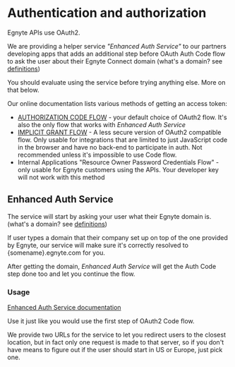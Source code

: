 # Authentication and authorization

Egnyte APIs use OAuth2.

We are providing a helper service *"Enhanced Auth Service"* to our partners developing apps that adds an additional step before OAuth Auth Code flow to ask the user about their Egnyte Connect domain (what's a domain? see [definitions](definitions.md))

You should evaluate using the service before trying anything else. More on that below.

Our online documentation lists various methods of getting an access token:

- [AUTHORIZATION CODE FLOW](https://developers.egnyte.com/docs/read/Public_API_Authentication#Authorization-Code-Flow) - your default choice of OAuth2 flow. It's also the only flow that works with *Enhanced Auth Service*
- [IMPLICIT GRANT FLOW](https://developers.egnyte.com/docs/read/Public_API_Authentication#Authorization-Code-Flow) - A less secure version of OAuth2 compatible flow. Only usable for integrations that are limited to just JavaScript code in the browser and have no back-end to participate in auth. Not recommended unless it's impossible to use Code flow.
- Internal Applications "Resource Owner Password Credentials Flow" - only usable for Egnyte customers using the APIs. Your developer key will not work with this method

## Enhanced Auth Service

The service will start by asking your user what their Egnyte domain is. (what's a domain? see [definitions](definitions.md))

If user types a domain that their company set up on top of the one provided by Egnyte, our service will make sure it's correctly resolved to {somename}.egnyte.com for you.

After getting the domain, *Enhanced Auth Service* will get the Auth Code step done too and let you continue the flow.

### Usage
[Enhanced Auth Service documentation](https://developers.egnyte.com/docs/read/Public_API_Authentication#Enhanced-Auth-Service)

Use it just like you would use the first step of OAuth2 Code flow.

We provide two URLs for the service to let you redirect users to the closest location, but in fact only one request is made to that server, so if you don't have means to figure out if the user should start in US or Europe, just pick one.
